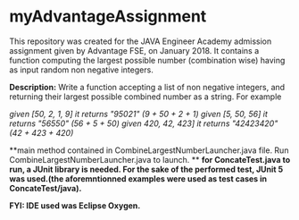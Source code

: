 # myAdvantageAssignment

This repository was created for the JAVA Engineer Academy admission assignment given by Advantage FSE, on January 2018.
It contains a function computing the largest possible number (combination wise) having as input random non negative integers.

**Description:**
Write a function accepting a list of non negative integers,
and returning their largest possible combined number
as a string. For example

*given [50, 2, 1, 9] it returns "95021" (9 + 50 + 2 + 1)
given [5, 50, 56] it returns "56550" (56 + 5 + 50)
given 420, 42, 423] it returns "42423420" (42 + 423 + 420)*

**main method contained in CombineLargestNumberLauncher.java file. Run  CombineLargestNumberLauncher.java to launch. **
**for ConcateTest.java to run, a JUnit library is needed. For the sake of the performed test, JUnit 5 was used.(the aforemntionned examples were used as test cases in ConcateTest/java).**

**FYI: IDE used was Eclipse Oxygen.**
